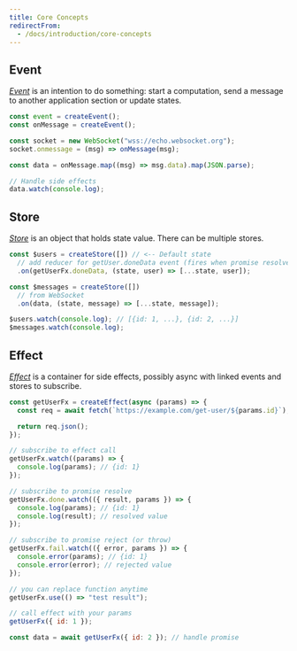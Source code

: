 ```yaml
---
title: Core Concepts
redirectFrom:
  - /docs/introduction/core-concepts
---
```


## Event

[_Event_] is an intention to do something: start a computation, send a message to another application section or update states.

```js
const event = createEvent();
const onMessage = createEvent();

const socket = new WebSocket("wss://echo.websocket.org");
socket.onmessage = (msg) => onMessage(msg);

const data = onMessage.map((msg) => msg.data).map(JSON.parse);

// Handle side effects
data.watch(console.log);
```

## Store

[_Store_] is an object that holds state value. There can be multiple stores.

```js
const $users = createStore([]) // <-- Default state
  // add reducer for getUser.doneData event (fires when promise resolved)
  .on(getUserFx.doneData, (state, user) => [...state, user]);

const $messages = createStore([])
  // from WebSocket
  .on(data, (state, message) => [...state, message]);

$users.watch(console.log); // [{id: 1, ...}, {id: 2, ...}]
$messages.watch(console.log);
```

## Effect

[_Effect_] is a container for side effects, possibly async with linked events and stores to subscribe.

```js
const getUserFx = createEffect(async (params) => {
  const req = await fetch(`https://example.com/get-user/${params.id}`);

  return req.json();
});

// subscribe to effect call
getUserFx.watch((params) => {
  console.log(params); // {id: 1}
});

// subscribe to promise resolve
getUserFx.done.watch(({ result, params }) => {
  console.log(params); // {id: 1}
  console.log(result); // resolved value
});

// subscribe to promise reject (or throw)
getUserFx.fail.watch(({ error, params }) => {
  console.error(params); // {id: 1}
  console.error(error); // rejected value
});

// you can replace function anytime
getUserFx.use(() => "test result");

// call effect with your params
getUserFx({ id: 1 });

const data = await getUserFx({ id: 2 }); // handle promise
```

[_store_]: /en/api/effector/Store
[_effect_]: /en/api/effector/Effect
[_event_]: /en/api/effector/Event
